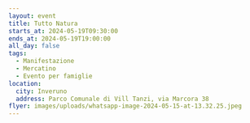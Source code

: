 ```yaml
---
layout: event
title: Tutto Natura
starts_at: 2024-05-19T09:30:00
ends_at: 2024-05-19T19:00:00
all_day: false
tags:
  - Manifestazione
  - Mercatino
  - Evento per famiglie
location:
  city: Inveruno
  address: Parco Comunale di Vill Tanzi, via Marcora 38
flyer: images/uploads/whatsapp-image-2024-05-15-at-13.32.25.jpeg
---
```

